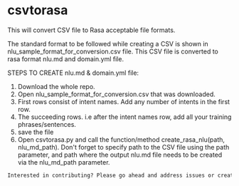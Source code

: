 # csvtorasa
This will convert CSV file to Rasa acceptable file formats.

The standard format to be followed while creating a CSV is shown in nlu_sample_format_for_conversion.csv file. This CSV file is converted  to rasa format nlu.md and domain.yml file.


STEPS TO CREATE nlu.md & domain.yml file:
1. Download the whole repo.
2. Open nlu_sample_format_for_conversion.csv that was downloaded.
3. First rows consist of intent names. Add any number of intents in the first row.
4. The succeeding rows. i.e after the intent names row, add all your training phrases/sentences.
5. save the file
6. Open csvtorasa.py and call the function/method create_rasa_nlu(path, nlu_md_path). Don't forget to specify path to the CSV file using the path parameter, and path where the output nlu.md file needs to be created via the nlu_md_path parameter.

```diff
Interested in contributing? Please go ahead and address issues or create one.
```
